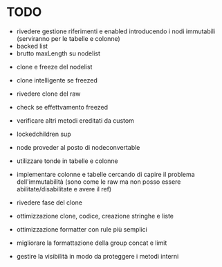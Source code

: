 # TODO
+ rivedere gestione riferimenti e enabled introducendo i nodi immutabili (serviranno per le tabelle e colonne)
+ backed list
+ brutto maxLength su nodelist

- clone e freeze del nodelist
- clone intelligente se freezed
- rivedere clone del raw

- check se effettvamento freezed

- verificare altri metodi ereditati da custom

- lockedchildren sup

- node proveder al posto di nodeconvertable
- utilizzare tonde in tabelle e colonne
- implementare colonne e tabelle cercando di capire il problema dell'immutabilità (sono come le raw ma non posso essere abilitate/disabilitate e avere il ref)
- rivedere fase del clone
- ottimizzazione clone, codice, creazione stringhe e liste
- ottimizzazione formatter con rule più semplici
- migliorare la formattazione della group concat e limit
- gestire la visibilità in modo da proteggere i metodi interni